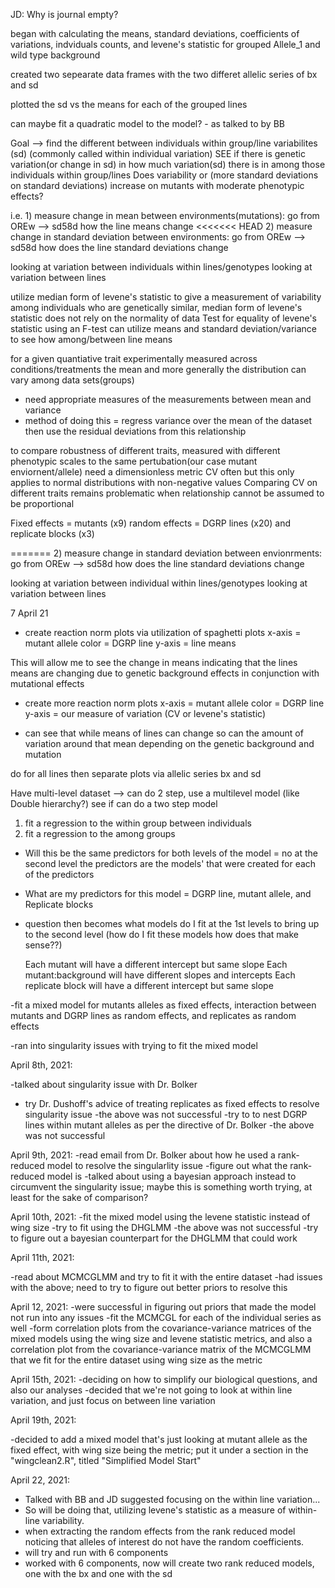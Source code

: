 
JD: Why is journal empty?

began with calculating the means, standard deviations, coefficients of variations, indviduals counts, and levene's statistic for grouped Allele_1 and wild type background

created two sepearate data frames with the two differet allelic series of bx and sd

plotted the sd vs the means for each of the grouped lines

can maybe fit a quadratic model to the model? - as talked to by BB

Goal --> find the different between individuals within group/line variabilites   (sd) (commonly called within individual variation)
SEE if there is genetic variation(or change in sd) in how much variation(sd) there is in among those individuals within group/lines 
Does variability or (more standard deviations on standard deviations) increase on mutants with moderate phenotypic effects? 


i.e. 1) measure change in mean between environments(mutations): go from OREw --> sd58d how the line means change
<<<<<<< HEAD
2) measure change in standard deviation between environments: go from OREw --> sd58d how does the line standard deviations change

looking at variation between individuals within lines/genotypes
looking at variation between lines 

utilize median form of levene's statistic to give a measurement of variability among individuals who are genetically similar, median form of levene's statistic does not rely on the normality of data 
Test for equality of levene's statistic using an F-test
can utilize means and standard deviation/variance to see how among/between line means

for a given quantiative trait experimentally measured across conditions/treatments the mean and more generally the distribution can vary among data sets(groups)
- need appropriate measures of the measurements between mean and variance
- method of doing this = regress variance over the mean of the dataset then use the residual deviations from this relationship 

to compare robustness of different traits, measured with different phenotypic scales to the same pertubation(our case mutant enviornent/allele) need a dimensionless metric
CV often but this only applies to normal distributions with non-negative values 
Comparing CV on different traits remains problematic when relationship cannot be assumed to be proportional 


Fixed effects = mutants (x9)
random effects = DGRP lines (x20) and replicate blocks (x3)

=======
2) measure change in standard deviation between envionrments: go from OREw --> sd58d how does the line standard deviations change

looking at variation between individual within lines/genotypes
looking at variation between lines 


7 April 21

- create reaction norm plots via utilization of spaghetti plots
x-axis = mutant allele
color = DGRP line
y-axis = line means 

This will allow me to see the change in means indicating that the lines means are changing due to genetic background effects in conjunction with mutational effects

- create more reaction norm plots
x-axis = mutant allele
color = DGRP line
y-axis = our measure of variation (CV or levene's statistic)

- can see that while means of lines can change so can the amount of variation around that mean depending on the genetic background and mutation 


do for all lines then separate plots via allelic series bx and sd

Have multi-level dataset --> can do 2 step, use a multilevel model (like Double hierarchy?)
see if can do a two step model

1) fit a regression to the within group between individuals
2) fit a regression to the among groups

- Will this be the same predictors for both levels of the model = no at the second level the predictors are the models' that were created for each of the predictors
- What are my predictors for this model = DGRP line, mutant allele, and Replicate blocks

- question then becomes what models do I fit at the 1st levels to bring up to the second level (how do I fit these models how does that make sense??)

  Each mutant will have a different intercept but same slope
  Each mutant:background will have different slopes and intercepts
  Each replicate block will have a different intercept but same slope


-fit a mixed model for mutants alleles as fixed effects, interaction between mutants and DGRP lines as random effects, and 
replicates as random effects

-ran into singularity issues with trying to fit the mixed model

April 8th, 2021:

-talked about singularity issue with Dr. Bolker
- try Dr. Dushoff's advice of treating replicates as fixed effects to resolve singularity issue
-the above was not successful
-try to to nest DGRP lines within mutant alleles as per the directive of Dr. Bolker
-the above was not successful

April 9th, 2021:
-read email from Dr. Bolker about how he used a rank-reduced model to resolve the singularlity issue
-figure out what the rank-reduced model is
-talked about using a bayesian approach instead to circumvent the singularity issue; maybe this is something worth trying,
at least for the sake of comparison?

April 10th, 2021: 
-fit the mixed model using the levene statistic instead of wing size 
-try to fit using the DHGLMM
-the above was not successful
-try to figure out a bayesian counterpart for the DHGLMM that could work

April 11th, 2021:

-read about MCMCGLMM and try to fit it with the entire dataset 
-had issues with the above; need to try to figure out better priors to resolve this

April 12, 2021:
-were successful in figuring out priors that made the model not run into any issues
-fit the MCMCGL for each of the individual series as well
-form correlation plots from the covariance-variance matrices of the mixed models using the wing size  and levene 
statistic metrics, and also a correlation plot from the covariance-variance matrix of the MCMCGLMM that we fit for the 
entire dataset using wing size as the metric

April 15th, 2021: 
-deciding on how to simplify our biological questions, and also our analyses 
-decided that we're not going to look at within line variation, and just focus on between line variation

April 19th, 2021:

-decided to add a mixed model that's just looking at mutant allele as the fixed effect, with wing size being the metric; put it under a section in the "wingclean2.R", titled "Simplified Model Start"

April 22, 2021:

- Talked with BB and JD suggested focusing on the within line variation... 
- So will be doing that, utilizing levene's statistic as a measure of within-line variability. 
- when extracting the random effects from the rank reduced model noticing that alleles of interest do not have the random coefficients.
- will try and run with 6 components
- worked with 6 components, now will create two rank reduced models, one with the bx and one with the sd 



